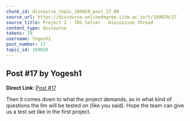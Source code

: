 ```yaml
---
chunk_id: discourse_topic_169029_post_17_00
source_url: https://discourse.onlinedegree.iitm.ac.in/t/169029/17
source_title: Project 2 - TDS Solver - Discussion Thread
content_type: discourse
tokens: 79
username: Yogesh1
post_number: 17
topic_id: 169029
---
```


## Post #17 by Yogesh1

**Direct Link**: [Post #17](https://discourse.onlinedegree.iitm.ac.in/t/169029/17)

Then it comes down to what the project demands, as in what kind of questions the llm will be tested on (like you said). Hope the team can give us a test set like in the first project.
